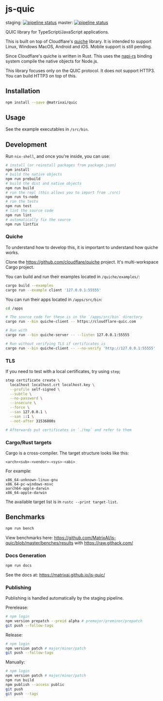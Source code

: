 # js-quic

staging: [![pipeline status](https://gitlab.com/MatrixAI/open-source/js-quic/badges/staging/pipeline.svg)](https://gitlab.com/MatrixAI/open-source/js-quic/commits/staging)
master: [![pipeline status](https://gitlab.com/MatrixAI/open-source/js-quic/badges/master/pipeline.svg)](https://gitlab.com/MatrixAI/open-source/js-quic/commits/master)

QUIC library for TypeScript/JavaScript applications.

This is built on top of Cloudflare's [quiche](https://github.com/cloudflare/quiche) library. It is intended to support Linux, Windows MacOS, Android and iOS. Mobile support is still pending.

Since Cloudflare's quiche is written in Rust. This uses the [napi-rs](https://github.com/napi-rs/napi-rs) binding system compile the native objects for Node.js.

This library focuses only on the QUIC protocol. It does not support HTTP3. You can build HTTP3 on top of this.

## Installation

```sh
npm install --save @matrixai/quic
```

## Usage

See the example executables in `/src/bin`.

## Development

Run `nix-shell`, and once you're inside, you can use:

```sh
# install (or reinstall packages from package.json)
npm install
# build the native objects
npm run prebuild
# build the dist and native objects
npm run build
# run the repl (this allows you to import from ./src)
npm run ts-node
# run the tests
npm run test
# lint the source code
npm run lint
# automatically fix the source
npm run lintfix
```

### Quiche

To understand how to develop this, it is important to understand how quiche works.

Clone the https://github.com/cloudflare/quiche project. It's multi-workspace Cargo project.

You can build and run their examples located in `/quiche/examples/`:

```sh
cargo build --examples
cargo run --example client '127.0.0.1:55555'
```

You can run their apps located in `/apps/src/bin`:

```sh
cd /apps

# The source code for these is in the `/apps/src/bin` directory
cargo run --bin quiche-client -- https://cloudflare-quic.com

# Run with
cargo run --bin quiche-server -- --listen 127.0.0.1:55555

# Run without verifying TLS if certificates is
cargo run --bin quiche-client -- --no-verify 'http://127.0.0.1:55555'
```

### TLS

If you need to test with a local certificates, try using `step`;

```sh
step certificate create \
  localhost localhost.crt localhost.key \
  --profile self-signed \
  --subtle \
  --no-password \
  --insecure \
  --force \
  --san 127.0.0.1 \
  --san ::1 \
  --not-after 31536000s

# Afterwards put certificates in `./tmp` and refer to them
```

### Cargo/Rust targets

Cargo is a cross-compiler. The target structure looks like this:

```
<arch><sub>-<vendor>-<sys>-<abi>
```

For example:

```
x86_64-unknown-linux-gnu
x86_64-pc-windows-msvc
aarch64-apple-darwin
x86_64-apple-darwin
```

The available target list is in `rustc --print target-list`.

## Benchmarks

```sh
npm run bench
```

View benchmarks here: https://github.com/MatrixAI/js-quic/blob/master/benches/results with https://raw.githack.com/

### Docs Generation

```sh
npm run docs
```

See the docs at: https://matrixai.github.io/js-quic/

### Publishing

Publishing is handled automatically by the staging pipeline.

Prerelease:

```sh
# npm login
npm version prepatch --preid alpha # premajor/preminor/prepatch
git push --follow-tags
```

Release:

```sh
# npm login
npm version patch # major/minor/patch
git push --follow-tags
```

Manually:

```sh
# npm login
npm version patch # major/minor/patch
npm run build
npm publish --access public
git push
git push --tags
```
